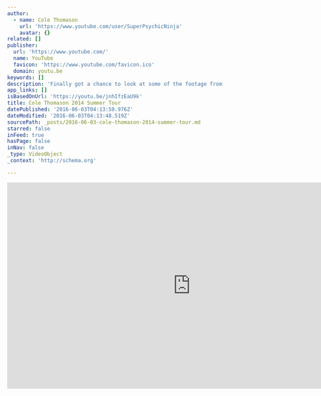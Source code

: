 ```yaml
---
author:
  - name: Cole Thomason
    url: 'https://www.youtube.com/user/SuperPsychicNinja'
    avatar: {}
related: []
publisher:
  url: 'https://www.youtube.com/'
  name: YouTube
  favicon: 'https://www.youtube.com/favicon.ico'
  domain: youtu.be
keywords: []
description: 'Finally got a chance to look at some of the footage from the tour, hope you enjoy.'
app_links: []
isBasedOnUrl: 'https://youtu.be/jnhIfzEaU9k'
title: Cole Thomason 2014 Summer Tour
datePublished: '2016-06-03T04:13:50.976Z'
dateModified: '2016-06-03T04:13:48.519Z'
sourcePath: _posts/2016-06-03-cole-thomason-2014-summer-tour.md
starred: false
inFeed: true
hasPage: false
inNav: false
_type: VideoObject
_context: 'http://schema.org'

---
```

<iframe src="https://cdn.embedly.com/widgets/media.html?src=https%3A%2F%2Fwww.youtube.com%2Fembed%2FjnhIfzEaU9k%3Ffeature%3Doembed&amp;url=http%3A%2F%2Fwww.youtube.com%2Fwatch%3Fv%3DjnhIfzEaU9k&amp;image=https%3A%2F%2Fi.ytimg.com%2Fvi%2FjnhIfzEaU9k%2Fhqdefault.jpg&amp;key=b7d04c9b404c499eba89ee7072e1c4f7&amp;type=text%2Fhtml&amp;schema=youtube" width="854" height="480" scrolling="no" frameborder="0" allowfullscreen="" style=""></iframe>